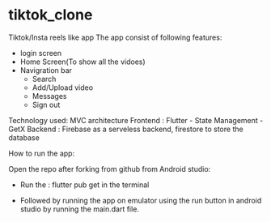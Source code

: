 # tiktok_clone
 Tiktok/Insta reels like app
 The app consist of following features:
  - login screen
  - Home Screen(To show all the vidoes) 
  - Navigration bar
    - Search 
    - Add/Upload video
    - Messages
    - Sign out

Technology used:
MVC architecture
Frontend : Flutter 
           - State Management - GetX
Backend : Firebase as a serveless backend, firestore to store the database

How to run the app:

Open the repo after forking from github from Android studio: 
- Run the : 
  flutter pub get in the terminal

- Followed by running the app on emulator using the run button in android studio by running the main.dart file.
